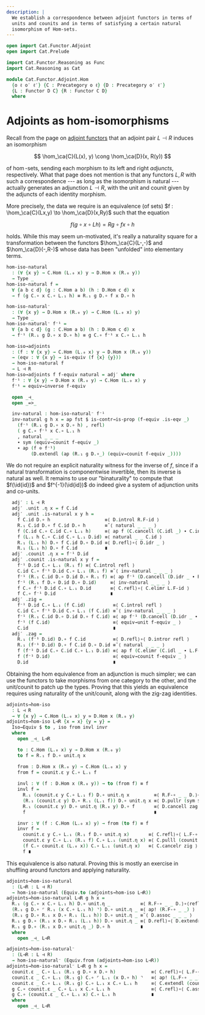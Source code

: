 ```yaml
---
description: |
  We establish a correspondence between adjoint functors in terms of
  units and counits and in terms of satisfying a certain natural
  isomorphism of Hom-sets.
---
```

```agda
open import Cat.Functor.Adjoint
open import Cat.Prelude

import Cat.Functor.Reasoning as Func
import Cat.Reasoning as Cat

module Cat.Functor.Adjoint.Hom
  {o ℓ o′ ℓ′} {C : Precategory o ℓ} {D : Precategory o′ ℓ′}
  {L : Functor D C} {R : Functor C D}
  where
```

<!--
```agda
private
  module C = Cat C
  module D = Cat D
  module L = Func L
  module R = Func R
```
-->

# Adjoints as hom-isomorphisms

Recall from the page on [adjoint functors] that an adjoint pair $L
\dashv R$ induces an isomorphism

$$
\hom_\ca{C}(L(x), y) \cong \hom_\ca{D}(x, R(y))
$$

of $\hom$-sets, sending each morphism to its left and right _adjuncts_,
respectively. What that page does not mention is that any functors $L,
R$ with such a correspondence --- as long as the isomorphism is natural
--- actually generates an adjunction $L \dashv R$, with the unit and
counit given by the adjuncts of each identity morphism.

[adjoint functors]: Cat.Functor.Adjoint.html

More precisely, the data we require is an equivalence (of sets) $f :
\hom_\ca{C}(Lx,y) \to \hom_\ca{D}(x,Ry)$ such that the equation

$$
f(g \circ x \circ Lh) = Rg \circ fx \circ h
$$

holds. While this may seem un-motivated, it's really a naturality square
for a transformation between the functors $\hom_\ca{C}(L-,-)$ and
$\hom_\ca{D}(-,R-)$ whose data has been "unfolded" into elementary
terms.

```agda
hom-iso-natural
  : (∀ {x y} → C.Hom (L.₀ x) y → D.Hom x (R.₀ y))
  → Type _
hom-iso-natural f =
  ∀ {a b c d} (g : C.Hom a b) (h : D.Hom c d) x
  → f (g C.∘ x C.∘ L.₁ h) ≡ R.₁ g D.∘ f x D.∘ h

hom-iso-natural⁻
  : (∀ {x y} → D.Hom x (R.₀ y) → C.Hom (L.₀ x) y)
  → Type _
hom-iso-natural⁻ f⁻¹ =
  ∀ {a b c d} (g : C.Hom a b) (h : D.Hom c d) x
  → f⁻¹ (R.₁ g D.∘ x D.∘ h) ≡ g C.∘ f⁻¹ x C.∘ L.₁ h

hom-iso→adjoints
  : (f : ∀ {x y} → C.Hom (L.₀ x) y → D.Hom x (R.₀ y))
  → (eqv : ∀ {x y} → is-equiv (f {x} {y}))
  → hom-iso-natural f
  → L ⊣ R
hom-iso→adjoints f f-equiv natural = adj′ where
  f⁻¹ : ∀ {x y} → D.Hom x (R.₀ y) → C.Hom (L.₀ x) y
  f⁻¹ = equiv→inverse f-equiv

  open _⊣_
  open _=>_

  inv-natural : hom-iso-natural⁻ f⁻¹
  inv-natural g h x = ap fst $ is-contr→is-prop (f-equiv .is-eqv _)
    (f⁻¹ (R.₁ g D.∘ x D.∘ h) , refl)
    ( g C.∘ f⁻¹ x C.∘ L.₁ h
    , natural _ _ _
    ∙ sym (equiv→counit f-equiv _)
    ∙ ap (f ⊙ f⁻¹)
         (D.extendl (ap (R.₁ g D.∘_) (equiv→counit f-equiv _))))
```

We do not require an explicit naturality witness for the inverse of $f$,
since if a natural transformation is componentwise invertible, then its
inverse is natural as well. It remains to use our "binaturality" to
compute that $f(\id{id})$ and $f^{-1}(\id{id})$ do indeed give a system
of adjunction units and co-units.

```agda
  adj′ : L ⊣ R
  adj′ .unit .η x = f C.id
  adj′ .unit .is-natural x y h =
    f C.id D.∘ h                    ≡⟨ D.introl R.F-id ⟩
    R.₁ C.id D.∘ f C.id D.∘ h       ≡˘⟨ natural _ _ _ ⟩
    f (C.id C.∘ C.id C.∘ L.₁ h)     ≡⟨ ap f (C.cancell (C.idl _) ∙ C.intror (C.idl _ ∙ L.F-id)) ⟩
    f (L.₁ h C.∘ C.id C.∘ L.₁ D.id) ≡⟨ natural _ _ C.id ⟩
    R.₁ (L.₁ h) D.∘ f C.id D.∘ D.id ≡⟨ D.refl⟩∘⟨ D.idr _ ⟩
    R.₁ (L.₁ h) D.∘ f C.id          ∎
  adj′ .counit .η x = f⁻¹ D.id
  adj′ .counit .is-natural x y f =
    f⁻¹ D.id C.∘ L.₁ (R.₁ f) ≡⟨ C.introl refl ⟩
    C.id C.∘ f⁻¹ D.id C.∘ L.₁ (R.₁ f) ≡˘⟨ inv-natural _ _ _ ⟩
    f⁻¹ (R.₁ C.id D.∘ D.id D.∘ R.₁ f) ≡⟨ ap f⁻¹ (D.cancell (D.idr _ ∙ R.F-id) ∙ D.intror (D.idl _)) ⟩
    f⁻¹ (R.₁ f D.∘ D.id D.∘ D.id)     ≡⟨ inv-natural _ _ _ ⟩
    f C.∘ f⁻¹ D.id C.∘ L.₁ D.id       ≡⟨ C.refl⟩∘⟨ C.elimr L.F-id ⟩
    f C.∘ f⁻¹ D.id                    ∎
  adj′ .zig =
    f⁻¹ D.id C.∘ L.₁ (f C.id)          ≡⟨ C.introl refl ⟩
    C.id C.∘ f⁻¹ D.id C.∘ L.₁ (f C.id) ≡˘⟨ inv-natural _ _ _ ⟩
    f⁻¹ (R.₁ C.id D.∘ D.id D.∘ f C.id) ≡⟨ ap f⁻¹ (D.cancell (D.idr _ ∙ R.F-id)) ⟩
    f⁻¹ (f C.id)                       ≡⟨ equiv→unit f-equiv _ ⟩
    C.id                               ∎
  adj′ .zag =
    R.₁ (f⁻¹ D.id) D.∘ f C.id          ≡⟨ D.refl⟩∘⟨ D.intror refl ⟩
    R.₁ (f⁻¹ D.id) D.∘ f C.id D.∘ D.id ≡˘⟨ natural _ _ _ ⟩
    f (f⁻¹ D.id C.∘ C.id C.∘ L.₁ D.id) ≡⟨ ap f (C.elimr (C.idl _ ∙ L.F-id)) ⟩
    f (f⁻¹ D.id)                       ≡⟨ equiv→counit f-equiv _ ⟩
    D.id                               ∎
```

Obtaining the hom equivalence from an adjunction is much simpler; we can
use the functors to take morphisms from one category to the other, and
the unit/counit to patch up the types. Proving that this yields an
equivalence requires using naturality of the unit/counit, along with
the zig-zag identities.

```agda
adjoints→hom-iso
  : L ⊣ R
  → ∀ {x y} → C.Hom (L.₀ x) y ≃ D.Hom x (R.₀ y)
adjoints→hom-iso L⊣R {x = x} {y = y} =
  Iso→Equiv $ to , iso from invl invr
  where
    open _⊣_ L⊣R

    to : C.Hom (L.₀ x) y → D.Hom x (R.₀ y)
    to f = R.₁ f D.∘ unit.η x

    from : D.Hom x (R.₀ y) → C.Hom (L.₀ x) y
    from f = counit.ε y C.∘ L.₁ f
 
    invl : ∀ (f : D.Hom x (R.₀ y)) → to (from f) ≡ f
    invl f =
      R.₁ (counit.ε y C.∘ L.₁ f) D.∘ unit.η x         ≡⟨ R.F-∘ _ _ D.⟩∘⟨refl ⟩
      (R.₁ (counit.ε y) D.∘ R.₁ (L.₁ f)) D.∘ unit.η x ≡⟨ D.pullr (sym $ unit.is-natural _ _ f) ⟩
      R.₁ (counit.ε y) D.∘ unit.η (R.₀ y) D.∘ f       ≡⟨ D.cancell zag ⟩
      f                                               ∎

    invr : ∀ (f : C.Hom (L.₀ x) y) → from (to f) ≡ f
    invr f =
      counit.ε y C.∘ L.₁ (R.₁ f D.∘ unit.η x)       ≡⟨ C.refl⟩∘⟨ L.F-∘ _ _ ⟩
      counit.ε y C.∘ L.₁ (R.₁ f) C.∘ L.₁ (unit.η x) ≡⟨ C.pulll (counit.is-natural _ _ f) ⟩
      (f C.∘ counit.ε (L.₀ x)) C.∘ L.₁ (unit.η x)   ≡⟨ C.cancelr zig ⟩
      f ∎
```

This equivalence is also natural. Proving this is mostly an exercise in
shuffling around functors and applying naturality.

```agda
adjoints→hom-iso-natural
  : (L⊣R : L ⊣ R)
  → hom-iso-natural (Equiv.to (adjoints→hom-iso L⊣R))
adjoints→hom-iso-natural L⊣R g h x =
  R.₁ (g C.∘ x C.∘ L.₁ h) D.∘ unit.η _           ≡⟨ R.F-∘ _ _ D.⟩∘⟨refl ⟩
  (R.₁ g D.∘ ⌜ R.₁ (x C.∘ L.₁ h) ⌝) D.∘ unit.η _ ≡⟨ ap! (R.F-∘ _ _) ⟩
  (R.₁ g D.∘ R.₁ x D.∘ R.₁ (L.₁ h)) D.∘ unit.η _ ≡˘⟨ D.assoc _ _ _ ⟩
  R.₁ g D.∘ (R.₁ x D.∘ R.₁ (L.₁ h)) D.∘ unit.η _ ≡⟨ D.refl⟩∘⟨ D.extendr (sym $ unit.is-natural _ _ h) ⟩
  R.₁ g D.∘ (R.₁ x D.∘ unit.η _) D.∘ h           ∎
  where
    open _⊣_ L⊣R

adjoints→hom-iso-natural⁻
  : (L⊣R : L ⊣ R)
  → hom-iso-natural⁻ (Equiv.from (adjoints→hom-iso L⊣R))
adjoints→hom-iso-natural⁻ L⊣R g h x =
  counit.ε _ C.∘ L.₁ (R.₁ g D.∘ x D.∘ h)             ≡⟨ C.refl⟩∘⟨ L.F-∘ _ _ ⟩
  counit.ε _ C.∘ L.₁ (R.₁ g) C.∘ ⌜ L.₁ (x D.∘ h) ⌝   ≡⟨ ap! (L.F-∘ _ _) ⟩
  counit.ε _ C.∘ L.₁ (R.₁ g) C.∘ L.₁ x C.∘ L.₁ h     ≡⟨ C.extendl (counit.is-natural _ _ g) ⟩
  g C.∘ counit.ε _ C.∘ L.₁ x C.∘ L.₁ h               ≡⟨ C.refl⟩∘⟨ C.assoc _ _ _ ⟩
  g C.∘ (counit.ε _ C.∘ L.₁ x) C.∘ L.₁ h             ∎
  where
    open _⊣_ L⊣R
```
